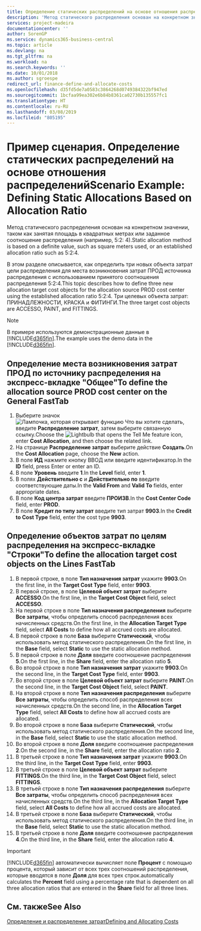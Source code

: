 ```yaml
---
title: Определение статических распределений на основе отношения распределений | Документы Майкрософт
description: 'Метод статического распределения основан на конкретном значении, таком как занятая площадь в квадратных метрах или заданное соотношение распределения (например, 5:2: 4).'
services: project-madeira
documentationcenter: ''
author: SorenGP
ms.service: dynamics365-business-central
ms.topic: article
ms.devlang: na
ms.tgt_pltfrm: na
ms.workload: na
ms.search.keywords: ''
ms.date: 10/01/2018
ms.author: sgroespe
redirect_url: finance-define-and-allocate-costs
ms.openlocfilehash: d35fd5de7a0583c3864268d0749384322bf947ed
ms.sourcegitcommit: 1bcfaa99ea302e6b84b8361ca02730b135557fc1
ms.translationtype: HT
ms.contentlocale: ru-RU
ms.lasthandoff: 03/08/2019
ms.locfileid: "805195"
---
```

# <a name="scenario-example-defining-static-allocations-based-on-allocation-ratio"></a><span data-ttu-id="7d605-103">Пример сценария. Определение статических распределений на основе отношения распределений</span><span class="sxs-lookup"><span data-stu-id="7d605-103">Scenario Example: Defining Static Allocations Based on Allocation Ratio</span></span>
<span data-ttu-id="7d605-104">Метод статического распределения основан на конкретном значении, таком как занятая площадь в квадратных метрах или заданное соотношение распределения (например, 5:2: 4).</span><span class="sxs-lookup"><span data-stu-id="7d605-104">Static allocation method is based on a definite value, such as square meters used, or an established allocation ratio such as 5:2:4.</span></span>  

<span data-ttu-id="7d605-105">В этом разделе описывается, как определить три новых объекта затрат цели распределения для места возникновения затрат ПРОД источника распределения с использованием принятого соотношения распределения 5:2:4.</span><span class="sxs-lookup"><span data-stu-id="7d605-105">This topic describes how to define three new allocation target cost objects for the allocation source PROD cost center using the established allocation ratio 5:2:4.</span></span> <span data-ttu-id="7d605-106">Три целевых объекта затрат: ПРИНАДЛЕЖНОСТИ, КРАСКА и ФИТИНГИ.</span><span class="sxs-lookup"><span data-stu-id="7d605-106">The three target cost objects are ACCESSO, PAINT, and FITTINGS.</span></span>  

> [!NOTE]  
>  <span data-ttu-id="7d605-107">В примере используются демонстрационные данные в [!INCLUDE[d365fin](includes/d365fin_md.md)].</span><span class="sxs-lookup"><span data-stu-id="7d605-107">The example uses the demo data in the [!INCLUDE[d365fin](includes/d365fin_md.md)].</span></span>  

## <a name="to-define-the-allocation-source-prod-cost-center-on-the-general-fasttab"></a><span data-ttu-id="7d605-108">Определение места возникновения затрат ПРОД по источнику распределения на экспресс-вкладке "Общее"</span><span class="sxs-lookup"><span data-stu-id="7d605-108">To define the allocation source PROD cost center on the General FastTab</span></span>  

1.  <span data-ttu-id="7d605-109">Выберите значок ![Лампочка, которая открывает функцию Что вы хотите сделать](media/ui-search/search_small.png "Что вы хотите сделать"), введите **Распределение затрат**, затем выберите связанную ссылку.</span><span class="sxs-lookup"><span data-stu-id="7d605-109">Choose the ![Lightbulb that opens the Tell Me feature](media/ui-search/search_small.png "Tell me what you want to do") icon, enter **Cost Allocation**, and then choose the related link.</span></span>  
2.  <span data-ttu-id="7d605-110">На странице **Распределение затрат** выберите действие **Создать**.</span><span class="sxs-lookup"><span data-stu-id="7d605-110">On the **Cost Allocation** page, choose the **New** action.</span></span>  
3.  <span data-ttu-id="7d605-111">В поле **ИД** нажмите кнопку ВВОД или введите идентификатор.</span><span class="sxs-lookup"><span data-stu-id="7d605-111">In the **ID** field, press Enter or enter an ID.</span></span>  
4.  <span data-ttu-id="7d605-112">В поле **Уровень** введите **1**.</span><span class="sxs-lookup"><span data-stu-id="7d605-112">In the **Level** field, enter **1**.</span></span>  
5.  <span data-ttu-id="7d605-113">В полях **Действительно с** и **Действительно по** введите соответствующие даты.</span><span class="sxs-lookup"><span data-stu-id="7d605-113">In the **Valid From** and **Valid To** fields, enter appropriate dates.</span></span>  
6.  <span data-ttu-id="7d605-114">В поле **Код центра затрат** введите **ПРОИЗВ**.</span><span class="sxs-lookup"><span data-stu-id="7d605-114">In the **Cost Center Code** field, enter **PROD**.</span></span>  
7.  <span data-ttu-id="7d605-115">В поле **Кредит по типу затрат** введите тип затрат **9903**.</span><span class="sxs-lookup"><span data-stu-id="7d605-115">In the **Credit to Cost Type** field, enter the cost type **9903**.</span></span>  

## <a name="to-define-the-allocation-target-cost-objects-on-the-lines-fasttab"></a><span data-ttu-id="7d605-116">Определение объектов затрат по целям распределения на экспресс-вкладке "Строки"</span><span class="sxs-lookup"><span data-stu-id="7d605-116">To define the allocation target cost objects on the Lines FastTab</span></span>  

1.  <span data-ttu-id="7d605-117">В первой строке, в поле **Тип назначения затрат** укажите **9903**.</span><span class="sxs-lookup"><span data-stu-id="7d605-117">On the first line, in the **Target Cost Type** field, enter **9903**.</span></span>  
2.  <span data-ttu-id="7d605-118">В первой строке, в поле **Целевой объект затрат** выберите **ACCESSO**.</span><span class="sxs-lookup"><span data-stu-id="7d605-118">On the first line, in the **Target Cost Object** field, select **ACCESSO**.</span></span>  
3.  <span data-ttu-id="7d605-119">На первой строке в поле **Тип назначения распределения** выберите **Все затраты**, чтобы определить способ распределения всех начисленных средств.</span><span class="sxs-lookup"><span data-stu-id="7d605-119">On the first line, in the **Allocation Target Type** field, select **All Costs** to define how all accrued costs are allocated.</span></span>  
4.  <span data-ttu-id="7d605-120">В первой строке в поле **База** выберите **Статический**, чтобы использовать метод статического распределения.</span><span class="sxs-lookup"><span data-stu-id="7d605-120">On the first line, in the **Base** field, select **Static** to use the static allocation method.</span></span>  
5.  <span data-ttu-id="7d605-121">В первой строке в поле **Доля** введите соотношение распределения **5**.</span><span class="sxs-lookup"><span data-stu-id="7d605-121">On the first line, in the **Share** field, enter the allocation ratio **5**.</span></span>  
6.  <span data-ttu-id="7d605-122">Во второй строке в поле **Тип назначения затрат** укажите **9903**.</span><span class="sxs-lookup"><span data-stu-id="7d605-122">On the second line, in the **Target Cost Type** field, enter **9903**.</span></span>  
7.  <span data-ttu-id="7d605-123">Во второй строке в поле **Целевой объект затрат** выберите **PAINT**.</span><span class="sxs-lookup"><span data-stu-id="7d605-123">On the second line, in the **Target Cost Object** field, select **PAINT**.</span></span>  
8.  <span data-ttu-id="7d605-124">На второй строке в поле **Тип назначения распределения** выберите **Все затраты**, чтобы определить способ распределения всех начисленных средств.</span><span class="sxs-lookup"><span data-stu-id="7d605-124">On the second line, in the **Allocation Target Type** field, select **All Costs** to define how all accrued costs are allocated.</span></span>  
9. <span data-ttu-id="7d605-125">Во второй строке в поле **База** выберите **Статический**, чтобы использовать метод статического распределения.</span><span class="sxs-lookup"><span data-stu-id="7d605-125">On the second line, in the **Base** field, select **Static** to use the static allocation method.</span></span>  
10. <span data-ttu-id="7d605-126">Во второй строке в поле **Доля** введите соотношение распределения **2**.</span><span class="sxs-lookup"><span data-stu-id="7d605-126">On the second line, in the **Share** field, enter the allocation ratio **2**.</span></span>  
11. <span data-ttu-id="7d605-127">В третьей строке в поле **Тип назначения затрат** укажите **9903**.</span><span class="sxs-lookup"><span data-stu-id="7d605-127">On the third line, in the **Target Cost Type** field, enter **9903**.</span></span>  
12. <span data-ttu-id="7d605-128">В третьей строке в поле **Целевой объект затрат** выберите **FITTINGS**.</span><span class="sxs-lookup"><span data-stu-id="7d605-128">On the third line, in the **Target Cost Object** field, select **FITTINGS**.</span></span>  
13. <span data-ttu-id="7d605-129">В третьей строке в поле **Тип назначения распределения** выберите **Все затраты**, чтобы определить способ распределения всех начисленных средств.</span><span class="sxs-lookup"><span data-stu-id="7d605-129">On the third line, in the **Allocation Target Type** field, select **All Costs** to define how all accrued costs are allocated.</span></span>  
14. <span data-ttu-id="7d605-130">В третьей строке в поле **База** выберите **Статический**, чтобы использовать метод статического распределения.</span><span class="sxs-lookup"><span data-stu-id="7d605-130">On the third line, in the **Base** field, select **Static** to use the static allocation method.</span></span>  
15. <span data-ttu-id="7d605-131">В третьей строке в поле **Доля** введите соотношение распределения **4**.</span><span class="sxs-lookup"><span data-stu-id="7d605-131">On the third line, in the **Share** field, enter the allocation ratio **4**.</span></span>  

> [!IMPORTANT]  
>  [!INCLUDE[d365fin](includes/d365fin_md.md)] <span data-ttu-id="7d605-132">автоматически вычисляет поле **Процент** с помощью процента, который зависит от всех трех соотношений распределения, которые вводятся в поле **Доля** для всех трех строк.</span><span class="sxs-lookup"><span data-stu-id="7d605-132">automatically calculates the **Percent** field using a percentage rate that is dependent on all three allocation ratios that are entered in the **Share** field for all three lines.</span></span>  

## <a name="see-also"></a><span data-ttu-id="7d605-133">См. также</span><span class="sxs-lookup"><span data-stu-id="7d605-133">See Also</span></span>  
[<span data-ttu-id="7d605-134">Определение и распределение затрат</span><span class="sxs-lookup"><span data-stu-id="7d605-134">Defining and Allocating Costs</span></span>](finance-define-and-allocate-costs.md)   
